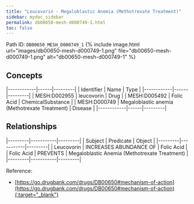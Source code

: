 ```yaml
---
title: "Leucovorin - Megaloblastic Anemia (Methotrexate Treatment)"
sidebar: mydoc_sidebar
permalink: db00650-mesh-d000749-1.html
toc: false 
---
```



Path ID: `DB00650_MESH_D000749_1`
{% include image.html url="images/db00650-mesh-d000749-1.png" file="db00650-mesh-d000749-1.png" alt="db00650-mesh-d000749-1" %}

## Concepts

|------------|------|---------|
| Identifier | Name | Type    |
|------------|------|---------|
| MESH:D002955 | leucovorin | Drug |
| MESH:D005492 | Folic Acid | ChemicalSubstance |
| MESH:D000749 | Megaloblastic anemia (Methotrexate Treatment) | Disease |
|------------|------|---------|

## Relationships

|---------|-----------|---------|
| Subject | Predicate | Object  |
|---------|-----------|---------|
| Leucovorin | INCREASES ABUNDANCE OF | Folic Acid |
| Folic Acid | PREVENTS | Megaloblastic Anemia (Methotrexate Treatment) |
|---------|-----------|---------|

Reference:
  - [https://go.drugbank.com/drugs/DB00650#mechanism-of-action](https://go.drugbank.com/drugs/DB00650#mechanism-of-action){:target="_blank"}